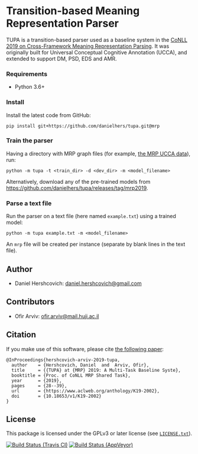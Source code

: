 Transition-based Meaning Representation Parser
==============================================
TUPA is a transition-based parser used as a baseline system in the
[CoNLL 2019 on Cross-Framework Meaning Representation Parsing](http://mrp.nlpl.eu/).
It was originally built for Universal Conceptual Cognitive Annotation (UCCA),
and extended to support DM, PSD, EDS and AMR.

### Requirements
* Python 3.6+

### Install

Install the latest code from GitHub:

    pip install git+https://github.com/danielhers/tupa.git@mrp

### Train the parser

Having a directory with MRP graph files
(for example, [the MRP UCCA data](http://svn.nlpl.eu/mrp/2019/public/ucca.tgz)),
run:

    python -m tupa -t <train_dir> -d <dev_dir> -m <model_filename>

Alternatively, download any of the pre-trained models from https://github.com/danielhers/tupa/releases/tag/mrp2019.

### Parse a text file

Run the parser on a text file (here named `example.txt`) using a trained model:

    python -m tupa example.txt -m <model_filename>

An `mrp` file will be created per instance (separate by blank lines in the text file).

Author
------
* Daniel Hershcovich: daniel.hershcovich@gmail.com

Contributors
------------
* Ofir Arviv: ofir.arviv@mail.huji.ac.il


Citation
--------
If you make use of this software, please cite [the following paper](https://www.aclweb.org/anthology/K19-2002):

    @InProceedings{hershcovich-arviv-2019-tupa,
      author    = {Hershcovich, Daniel  and  Arviv, Ofir},
      title     = {{TUPA} at {MRP} 2019: A Multi-Task Baseline Syste},
      booktitle = {Proc. of CoNLL MRP Shared Task},
      year      = {2019},
      pages     = {28--39},
      url       = {https://www.aclweb.org/anthology/K19-2002},
      doi       = {10.18653/v1/K19-2002}
    }


License
-------
This package is licensed under the GPLv3 or later license (see [`LICENSE.txt`](LICENSE.txt)).


[![Build Status (Travis CI)](https://travis-ci.com/danielhers/tupa.svg?branch=mrp)](https://travis-ci.com/danielhers/tupa)
[![Build Status (AppVeyor)](https://ci.appveyor.com/api/projects/status/github/danielhers/tupa/branch/mrp?svg=true)](https://ci.appveyor.com/project/danielh/tupa/branch/mrp)

